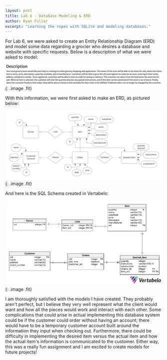 ```yaml
---
layout: post
title: Lab 6 - Database Modeling & ERD
author: Ryan Fuller
excerpt: "Learning the ropes with SQLite and modeling databases."
---
```

For Lab 6, we were asked to create an Entity Relationship Diagram (ERD) and model some data regarding a grocier who desires a database and website with specific requests. Below is a description of what we were asked to model:

![](/images/lab6description.png){: .image .fit}

With this information, we were first asked to make an ERD, as pictured below:

![](/images/lab6erd.png){: .image .fit}

And here is the SQL Schema created in Vertabelo:

![](/images/lab6vertabelo.png){: .image .fit}

I am thoroughly satisfied with the models I have created. They probably aren't perfect, but I believe they very well represent what the client would want and how all the pieces would work and interact with each other. Some complications that could arise in actual implementing this database system could be if the customer could order without having an account; there would have to be a temporary customer account built around the information they input when checking out. Furthermore, there could be difficulty in implementing the desired item versus the actual item and how the actual item's information is communicated to the customer. Either way, this was a really fun assignment and I am excited to create models for future projects!